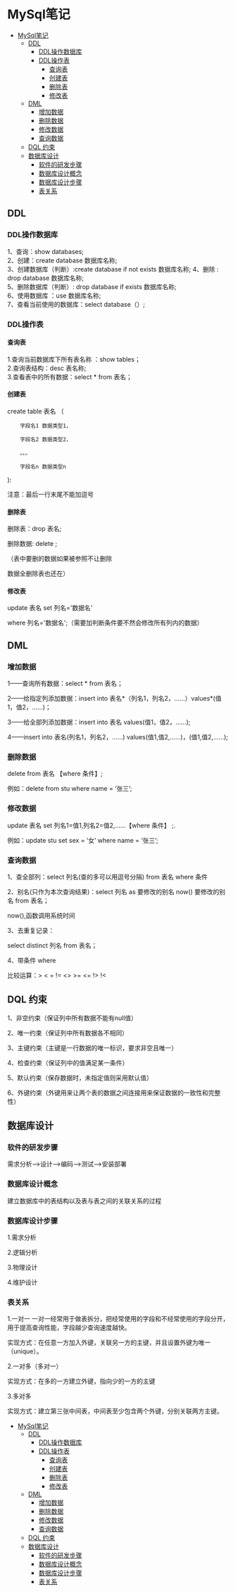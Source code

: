 # MySql笔记
- [MySql笔记](#mysql笔记)
  - [DDL](#ddl)
    - [DDL操作数据库](#ddl操作数据库)
    - [DDL操作表](#ddl操作表)
      - [查询表](#查询表)
      - [创建表](#创建表)
      - [删除表](#删除表)
      - [修改表](#修改表)
  - [DML](#dml)
    - [增加数据](#增加数据)
    - [删除数据](#删除数据)
    - [修改数据](#修改数据)
    - [查询数据](#查询数据)
  - [DQL 约束](#dql-约束)
  - [数据库设计](#数据库设计)
    - [软件的研发步骤](#软件的研发步骤)
    - [数据库设计概念](#数据库设计概念)
    - [数据库设计步骤](#数据库设计步骤)
    - [表关系](#表关系)
## DDL
### DDL操作数据库
1、查询：show databases;  
2、创建：create database 数据库名称;  
3、创建数据库（判断）:create database if not exists 数据库名称;
4、删除 : drop database 数据库名称;  
5、删除数据库（判断）: drop database if exists 数据库名称;  
6、使用数据库 ：use 数据库名称;  
7、查看当前使用的数据库：select database（）;  

### DDL操作表
#### 查询表
1.查询当前数据库下所有表名称 ：show tables；  
2.查询表结构：desc 表名称;  
3.查看表中的所有数据：select * from 表名；  
#### 创建表
create table 表名 （

        字段名1 数据类型1，

        字段名2 数据类型2，

        。。。

        字段名n 数据类型n

):

注意：最后一行末尾不能加逗号
#### 删除表
删除表：drop 表名;

删除数据: delete ;

（表中要删的数据如果被参照不让删除

数据全删除表也还在）
#### 修改表
update 表名 set 列名='数据名'

where 列名='数据名';（需要加判断条件要不然会修改所有列内的数据）
## DML
### 增加数据
1——查询所有数据：select * from 表名；

2——给指定列添加数据：insert into 表名*（列名1，列名2，......）values*(值1，值2，......)；

3——给全部列添加数据：insert into 表名 values(值1，值2，......);

4——insert into 表名(列名1，列名2，......) values(值1,值2,......)，(值1,值2,......);
### 删除数据
delete from 表名 【where 条件】;

例如：delete from stu where name = ‘张三’;
### 修改数据
update 表名 set 列名1=值1,列名2=值2,......【where 条件】 ;.

例如：update stu set sex = ‘女’ where name = ‘张三’;
### 查询数据
1、查全部列：select 列名(查的多可以用逗号分隔) from 表名 where 条件

2、别名(只作为本次查询结果)：select 列名 as 要修改的别名 now() 要修改的别名 from 表名；

now(),函数调用系统时间

3、去重复记录：

select distinct 列名 from  表名；

4、带条件 where

比较运算：>   <   =   !=   <>   >=   <=  !>  !<
## DQL 约束
1、非空约束（保证列中所有数据不能有null值）

2、唯一约束（保证列中所有数据各不相同）

3、主键约束（主键是一行数据的唯一标识，要求非空且唯一）

4、检查约束（保证列中的值满足某一条件）

5、默认约束（保存数据时，未指定值则采用默认值）

6、外键约束（外键用来让两个表的数据之间连接用来保证数据的一致性和完整性）
## 数据库设计
### 软件的研发步骤
需求分析——>设计——>编码——>测试——>安装部署
### 数据库设计概念
建立数据库中的表结构以及表与表之间的关联关系的过程
### 数据库设计步骤
1.需求分析

2.逻辑分析

3.物理设计

4.维护设计
### 表关系
1.一对一
一对一经常用于做表拆分，把经常使用的字段和不经常使用的字段分开，用于提高查询性能，字段越少查询速度越快。

实现方式：在任意一方加入外键，关联另一方的主键，并且设置外键为唯一（unique）。

2.一对多（多对一）

实现方式：在多的一方建立外键，指向少的一方的主键

3.多对多

实现方式：建立第三张中间表，中间表至少包含两个外键，分别关联两方主键。
- [MySql笔记](#mysql笔记)
  - [DDL](#ddl)
    - [DDL操作数据库](#ddl操作数据库)
    - [DDL操作表](#ddl操作表)
      - [查询表](#查询表)
      - [创建表](#创建表)
      - [删除表](#删除表)
      - [修改表](#修改表)
  - [DML](#dml)
    - [增加数据](#增加数据)
    - [删除数据](#删除数据)
    - [修改数据](#修改数据)
    - [查询数据](#查询数据)
  - [DQL 约束](#dql-约束)
  - [数据库设计](#数据库设计)
    - [软件的研发步骤](#软件的研发步骤)
    - [数据库设计概念](#数据库设计概念)
    - [数据库设计步骤](#数据库设计步骤)
    - [表关系](#表关系)
